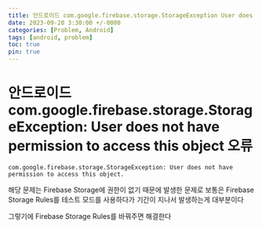 ```yaml
---
title: 안드로이드 com.google.firebase.storage.StorageException User does not have permission to access this object.
date: 2023-09-20 3:30:00 +/-0000
categories: [Problem, Android]
tags: [android, problem]
toc: true
pin: true
---
```


# 안드로이드 com.google.firebase.storage.StorageException: User does not have permission to access this object 오류

~~~
com.google.firebase.storage.StorageException: User does not have permission to access this object.
~~~

해당 문제는 Firebase Storage에 권한이 없기 때문에 발생한 문제로
보통은 Firebase Storage Rules를 테스트 모드를 사용하다가 기간이 지나서 발생하는게 대부분이다

그렇기에 Firebase Storage Rules를 바꿔주면 해결한다



